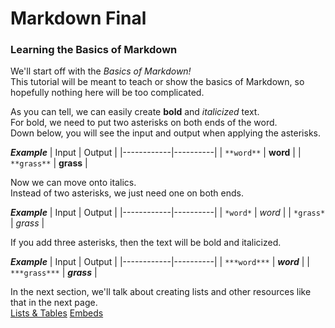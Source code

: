 # Markdown Final

### Learning the Basics of Markdown

We'll start off with the *Basics of Markdown!* <br>
This tutorial will be meant to teach or show the basics of Markdown, so hopefully nothing here will be too complicated. 

As you can tell, we can easily create **bold** and *italicized* text. <br>
For bold, we need to put two asterisks on both ends of the word. <br>
Down below, you will see the input and output when applying the asterisks. 

***Example***
|    Input   |  Output  |
|------------|----------|
| `**word**` | **word** |
| `**grass**` | **grass** |

Now we can move onto italics. <br>
Instead of two asterisks, we just need one on both ends.<br>

***Example***
|    Input   |  Output  |
|------------|----------|
| `*word*` | *word* |
| `*grass*` | *grass* |

If you add three asterisks, then the text will be bold and italicized.<be>

***Example***
|    Input   |  Output  |
|------------|----------|
| `***word***` | ***word*** |
| `***grass***` | ***grass*** |

In the next section, we'll talk about creating lists and other resources like that in the next page.<br>
[Lists & Tables](https://github.com/EricGutierrezAVG/MarkdownFinal/blob/main/List.md) [Embeds](https://github.com/EricGutierrezAVG/MarkdownFinal/blob/main/Embeds.md)

